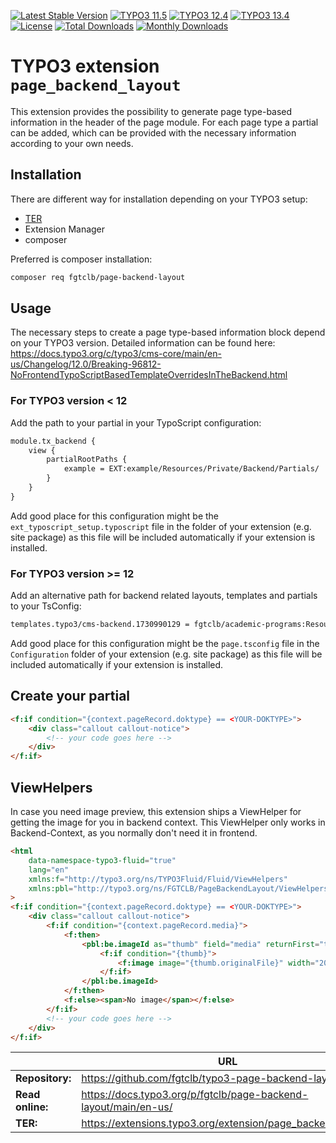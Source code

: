 [![Latest Stable Version](https://poser.pugx.org/fgtclb/page-backend-layout/v/stable.svg?style=for-the-badge)](https://packagist.org/packages/fgtclb/page-backend-layout)
[![TYPO3 11.5](https://img.shields.io/badge/TYPO3-11.5-green.svg?style=for-the-badge)](https://get.typo3.org/version/11)
[![TYPO3 12.4](https://img.shields.io/badge/TYPO3-12.4-green.svg?style=for-the-badge)](https://get.typo3.org/version/12)
[![TYPO3 13.4](https://img.shields.io/badge/TYPO3-13.4-green.svg?style=for-the-badge)](https://get.typo3.org/version/13)
[![License](https://poser.pugx.org/fgtclb/page-backend-layout/license?style=for-the-badge)](https://packagist.org/packages/fgtclb/page-backend-layout)
[![Total Downloads](https://poser.pugx.org/fgtclb/page-backend-layout/downloads.svg?style=for-the-badge)](https://packagist.org/packages/fgtclb/page-backend-layout)
[![Monthly Downloads](https://poser.pugx.org/fgtclb/page-backend-layout/d/monthly?style=for-the-badge)](https://packagist.org/packages/fgtclb/page-backend-layout)

# TYPO3 extension `page_backend_layout`

This extension provides the possibility to generate page type-based information in the header of the page module.
For each page type a partial can be added, which can be provided with the necessary information according to your own needs.

## Installation

There are different way for installation depending on your TYPO3 setup:

* [TER](https://extensions.typo3.org/extension/page_backend_layout/)
* Extension Manager
* composer

Preferred is composer installation:

```bash
composer req fgtclb/page-backend-layout
```

## Usage

The necessary steps to create a page type-based information block depend on your TYPO3 version.
Detailed information can be found here: https://docs.typo3.org/c/typo3/cms-core/main/en-us/Changelog/12.0/Breaking-96812-NoFrontendTypoScriptBasedTemplateOverridesInTheBackend.html

### For TYPO3 version < 12

Add the path to your partial in your TypoScript configuration:

```HTML
module.tx_backend {
    view {
        partialRootPaths {
            example = EXT:example/Resources/Private/Backend/Partials/
        }
    }
}
```

Add good place for this configuration might be the `ext_typoscript_setup.typoscript` file in the  folder of your extension (e.g. site package) as this file will be included automatically if your extension is installed.

### For TYPO3 version >= 12

Add an alternative path for backend related layouts, templates and partials to your TsConfig:

```HTML
templates.typo3/cms-backend.1730990129 = fgtclb/academic-programs:Resources/Private/Backend
```

Add good place for this configuration might be the `page.tsconfig` file in the `Configuration` folder of your extension (e.g. site package) as this file will be included automatically if your extension is installed.

## Create your partial

```HTML
<f:if condition="{context.pageRecord.doktype} == <YOUR-DOKTYPE>">
    <div class="callout callout-notice">
        <!-- your code goes here -->
    </div>
</f:if>
```

## ViewHelpers

In case you need image preview, this extension ships a ViewHelper for getting
the image for you in backend context.
This ViewHelper only works in Backend-Context, as you normally don't need it in
frontend.

```HTML
<html
    data-namespace-typo3-fluid="true"
    lang="en"
    xmlns:f="http://typo3.org/ns/TYPO3Fluid/Fluid/ViewHelpers"
    xmlns:pbl="http://typo3.org/ns/FGTCLB/PageBackendLayout/ViewHelpers"
>
<f:if condition="{context.pageRecord.doktype} == <YOUR-DOKTYPE>">
    <div class="callout callout-notice">
        <f:if condition="{context.pageRecord.media}">
            <f:then>
                <pbl:be.imageId as="thumb" field="media" returnFirst="true" table="pages" uid="{context.pageRecord.uid}">
                    <f:if condition="{thumb}">
                        <f:image image="{thumb.originalFile}" width="200"/>
                    </f:if>
                </pbl:be.imageId>
            </f:then>
            <f:else><span>No image</span></f:else>
        </f:if>
        <!-- your code goes here -->
    </div>
</f:if>
```

|                  | URL                                                             |
|------------------|-----------------------------------------------------------------|
| **Repository:**  | https://github.com/fgtclb/typo3-page-backend-layout             |
| **Read online:** | https://docs.typo3.org/p/fgtclb/page-backend-layout/main/en-us/ |
| **TER:**         | https://extensions.typo3.org/extension/page_backend_layout/     |
